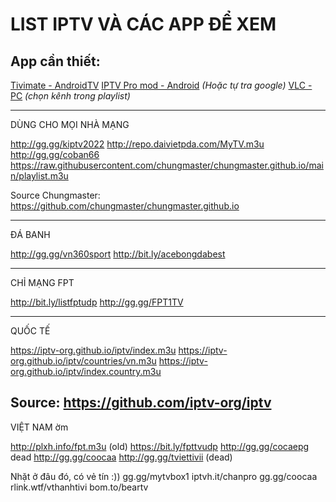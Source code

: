 # LIST IPTV VÀ CÁC APP ĐỂ XEM

## App cần thiết:

[Tivimate - AndroidTV](http://bom.to/tivimate)
[IPTV Pro mod - Android](https://www.minhtamvn.com/2020/08/iptv-pro-xem-tv-cho-android.html?m=1) _(Hoặc tự tra google)_
[VLC - PC](https://www.videolan.org/) _(chọn kênh trong playlist)_

------

DÙNG CHO MỌI NHÀ MẠNG

http://gg.gg/kiptv2022
http://repo.daivietpda.com/MyTV.m3u
http://gg.gg/coban66
https://raw.githubusercontent.com/chungmaster/chungmaster.github.io/main/playlist.m3u

Source Chungmaster: https://github.com/chungmaster/chungmaster.github.io

---------

ĐÁ BANH

http://gg.gg/vn360sport
http://bit.ly/acebongdabest

---------

CHỈ MẠNG FPT

http://bit.ly/listfptudp
http://gg.gg/FPT1TV

---------
QUỐC TẾ

https://iptv-org.github.io/iptv/index.m3u
https://iptv-org.github.io/iptv/countries/vn.m3u
https://iptv-org.github.io/iptv/index.country.m3u

Source: https://github.com/iptv-org/iptv
---------
VIỆT NAM ờm

http://plxh.info/fpt.m3u (old)
https://bit.ly/fpttvudp
http://gg.gg/cocaepg dead
http://gg.gg/coocaa
http://gg.gg/tviettivii (dead)

Nhặt ở đâu đó, có vẻ tín :))
gg.gg/mytvbox1 
iptvh.it/chanpro 
gg.gg/coocaa 
rlink.wtf/vthanhtivi 
bom.to/beartv
